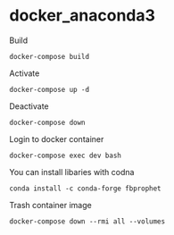# docker_anaconda3
Build
```
docker-compose build
```

Activate
```
docker-compose up -d
```

Deactivate
```
docker-compose down
```

Login to docker container
```
docker-compose exec dev bash
```
You can install libaries with codna
```
conda install -c conda-forge fbprophet
```
Trash container image
```
docker-compose down --rmi all --volumes
```
